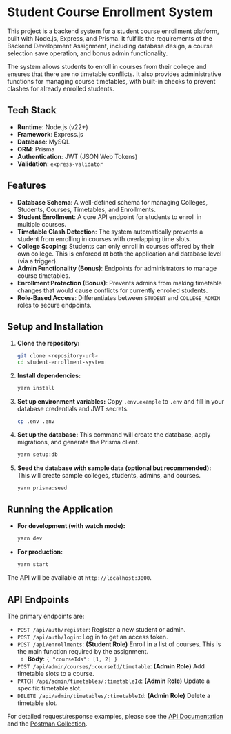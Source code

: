 # Student Course Enrollment System

This project is a backend system for a student course enrollment platform, built with Node.js, Express, and Prisma. It fulfills the requirements of the Backend Development Assignment, including database design, a course selection save operation, and bonus admin functionality.

The system allows students to enroll in courses from their college and ensures that there are no timetable conflicts. It also provides administrative functions for managing course timetables, with built-in checks to prevent clashes for already enrolled students.

## Tech Stack

- **Runtime**: Node.js (v22+)
- **Framework**: Express.js
- **Database**: MySQL
- **ORM**: Prisma
- **Authentication**: JWT (JSON Web Tokens)
- **Validation**: `express-validator`

## Features

- **Database Schema**: A well-defined schema for managing Colleges, Students, Courses, Timetables, and Enrollments.
- **Student Enrollment**: A core API endpoint for students to enroll in multiple courses.
- **Timetable Clash Detection**: The system automatically prevents a student from enrolling in courses with overlapping time slots.
- **College Scoping**: Students can only enroll in courses offered by their own college. This is enforced at both the application and database level (via a trigger).
- **Admin Functionality (Bonus)**: Endpoints for administrators to manage course timetables.
- **Enrollment Protection (Bonus)**: Prevents admins from making timetable changes that would cause conflicts for currently enrolled students.
- **Role-Based Access**: Differentiates between `STUDENT` and `COLLEGE_ADMIN` roles to secure endpoints.

## Setup and Installation

1.  **Clone the repository:**
    ```bash
    git clone <repository-url>
    cd student-enrollment-system
    ```

2.  **Install dependencies:**
    ```bash
    yarn install
    ```

3.  **Set up environment variables:**
    Copy `.env.example` to `.env` and fill in your database credentials and JWT secrets.
    ```bash
    cp .env .env
    ```

4.  **Set up the database:**
    This command will create the database, apply migrations, and generate the Prisma client.
    ```bash
    yarn setup:db
    ```

5.  **Seed the database with sample data (optional but recommended):**
    This will create sample colleges, students, admins, and courses.
    ```bash
    yarn prisma:seed
    ```

## Running the Application

-   **For development (with watch mode):**
    ```bash
    yarn dev
    ```
-   **For production:**
    ```bash
    yarn start
    ```

The API will be available at `http://localhost:3000`.

## API Endpoints

The primary endpoints are:

-   `POST /api/auth/register`: Register a new student or admin.
-   `POST /api/auth/login`: Log in to get an access token.
-   `POST /api/enrollments`: **(Student Role)** Enroll in a list of courses. This is the main function required by the assignment.
    -   **Body**: `{ "courseIds": [1, 2] }`
-   `POST /api/admin/courses/:courseId/timetable`: **(Admin Role)** Add timetable slots to a course.
-   `PATCH /api/admin/timetables/:timetableId`: **(Admin Role)** Update a specific timetable slot.
-   `DELETE /api/admin/timetables/:timetableId`: **(Admin Role)** Delete a timetable slot.

For detailed request/response examples, please see the [API Documentation](./docs/api/README.md) and the [Postman Collection](./docs/postman/collection.json).

